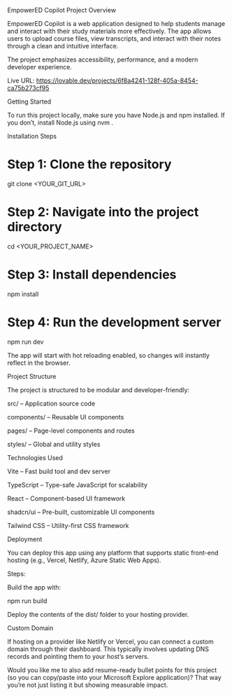 EmpowerED Copilot
Project Overview

EmpowerED Copilot is a web application designed to help students manage and interact with their study materials more effectively. The app allows users to upload course files, view transcripts, and interact with their notes through a clean and intuitive interface.

The project emphasizes accessibility, performance, and a modern developer experience.

Live URL: https://lovable.dev/projects/6f8a4241-128f-405a-8454-ca75b273cf95

Getting Started

To run this project locally, make sure you have Node.js and npm installed. If you don’t, install Node.js using nvm
.

Installation Steps
# Step 1: Clone the repository
git clone <YOUR_GIT_URL>

# Step 2: Navigate into the project directory
cd <YOUR_PROJECT_NAME>

# Step 3: Install dependencies
npm install

# Step 4: Run the development server
npm run dev


The app will start with hot reloading enabled, so changes will instantly reflect in the browser.

Project Structure

The project is structured to be modular and developer-friendly:

src/ – Application source code

components/ – Reusable UI components

pages/ – Page-level components and routes

styles/ – Global and utility styles

Technologies Used

Vite – Fast build tool and dev server

TypeScript – Type-safe JavaScript for scalability

React – Component-based UI framework

shadcn/ui – Pre-built, customizable UI components

Tailwind CSS – Utility-first CSS framework

Deployment

You can deploy this app using any platform that supports static front-end hosting (e.g., Vercel, Netlify, Azure Static Web Apps).

Steps:

Build the app with:

npm run build


Deploy the contents of the dist/ folder to your hosting provider.

Custom Domain

If hosting on a provider like Netlify or Vercel, you can connect a custom domain through their dashboard. This typically involves updating DNS records and pointing them to your host’s servers.

Would you like me to also add resume-ready bullet points for this project (so you can copy/paste into your Microsoft Explore application)? That way you’re not just listing it but showing measurable impact.
